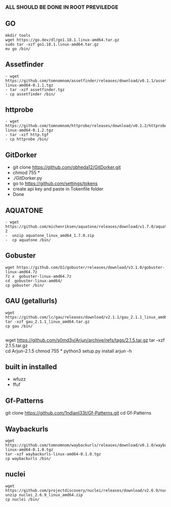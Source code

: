 ### ALL SHOULD BE DONE IN ROOT PREVILEDGE

## GO
```
mkdir tools
wget https://go.dev/dl/go1.18.1.linux-amd64.tar.gz
sudo tar -xzf go1.18.1.linux-amd64.tar.gz
mv go /bin/ 
```
## Assetfinder
```
- wget https://github.com/tomnomnom/assetfinder/releases/download/v0.1.1/assetfinder-linux-amd64-0.1.1.tgz
- tar -xzf assetfinder.tgz
- cp assetfinder /bin/
```
## httprobe
```
- wget https://github.com/tomnomnom/httprobe/releases/download/v0.1.2/httprobe-linux-amd64-0.1.2.tgz
- tar -xzf http.tgf
- cp httprobe /bin/   
```
## GitDorker 

- git clone https://github.com/obheda12/GitDorker.git
- chmod 755 * 
- ./GitDorker.py
- go to https://github.com/settings/tokens
- create api key and paste in Tokenfile folder
- Done

## AQUATONE
```
- wget https://github.com/michenriksen/aquatone/releases/download/v1.7.0/aquatone_linux_amd64_1.7.0.zip-2 
-  unzip aquatone_linux_amd64_1.7.0.zip 
-  cp aquatone /bin/    
```
## Gobuster 

```
wget https://github.com/OJ/gobuster/releases/download/v3.1.0/gobuster-linux-amd64.7z
7z x  gobuster-linux-amd64.7z
cd  gobuster-linux-amd64/
cp gobuster /bin/
```

## GAU (getallurls)

```
wget https://github.com/lc/gau/releases/download/v2.1.1/gau_2.1.1_linux_amd64.tar.gz
tar -xzf gau_2.1.1_linux_amd64.tar.gz  
cp gau /bin/     
                         
```

wget https://github.com/s0md3v/Arjun/archive/refs/tags/2.1.5.tar.gz
tar -xzf 2.1.5.tar.gz        
cd Arjun-2.1.5
chmod 755 *
python3 setup.py install
arjun -h

## built in installed
- wfuzz 
- ffuf 

## Gf-Patterns 

git clone https://github.com/1ndianl33t/Gf-Patterns.git
cd Gf-Patterns 

## Waybackurls
```
wget https://github.com/tomnomnom/waybackurls/releases/download/v0.1.0/waybackurls-linux-amd64-0.1.0.tgz
tar -xzf waybackurls-linux-amd64-0.1.0.tgz 
cp waybackurls /bin/
```
## nuclei
```
wget https://github.com/projectdiscovery/nuclei/releases/download/v2.6.9/nuclei_2.6.9_linux_amd64.zip
unzip nuclei_2.6.9_linux_amd64.zip
cp nuclei /bin/
                                            
```

